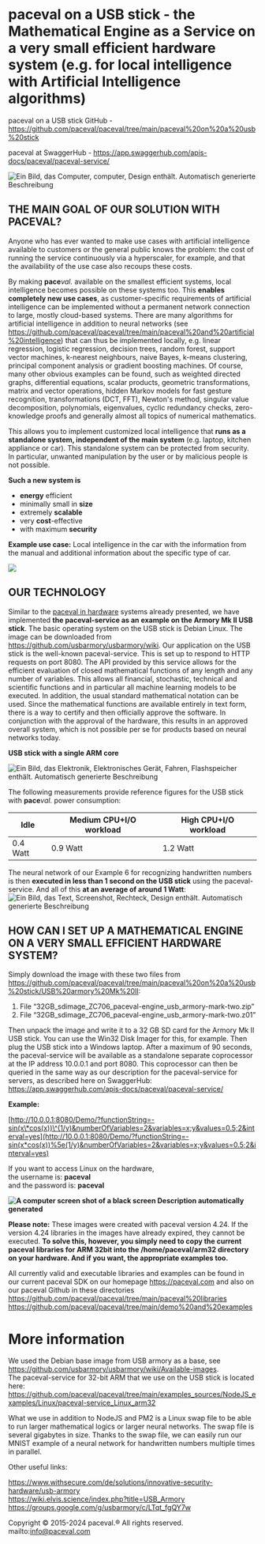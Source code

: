 # paceval on a USB stick - the Mathematical Engine as a Service on a very small efficient hardware system (e.g. for local intelligence with Artificial Intelligence algorithms)

paceval on a USB stick GitHub - <https://github.com/paceval/paceval/tree/main/paceval%20on%20a%20usb%20stick>

paceval at SwaggerHub - <https://app.swaggerhub.com/apis-docs/paceval/paceval-service/>

![Ein Bild, das Computer, computer, Design enthält. Automatisch generierte Beschreibung](media/7bf48bcdbd6de0f73271887032b9d79b.png)

## THE MAIN GOAL OF OUR SOLUTION WITH PACEVAL?

Anyone who has ever wanted to make use cases with artificial intelligence available to customers or the general public knows the problem: the cost of running the service continuously via a hyperscaler, for example, and that the availability of the use case also recoups these costs.

By making **pace***val.* available on the smallest efficient systems, local intelligence becomes possible on these systems too. This **enables completely new use cases**, as customer-specific requirements of artificial intelligence can be implemented without a permanent network connection to large, mostly cloud-based systems. There are many algorithms for artificial intelligence in addition to neural networks (see <https://github.com/paceval/paceval/tree/main/paceval%20and%20artificial%20intelligence>) that can thus be implemented locally, e.g. linear regression, logistic regression, decision trees, random forest, support vector machines, k-nearest neighbours, naive Bayes, k-means clustering, principal component analysis or gradient boosting machines. Of course, many other obvious examples can be found, such as weighted directed graphs, differential equations, scalar products, geometric transformations, matrix and vector operations, hidden Markov models for fast gesture recognition, transformations (DCT, FFT), Newton's method, singular value decomposition, polynomials, eigenvalues, cyclic redundancy checks, zero-knowledge proofs and generally almost all topics of numerical mathematics.

This allows you to implement customized local intelligence that **runs as a standalone system, independent of the main system** (e.g. laptop, kitchen appliance or car). This standalone system can be protected from security. In particular, unwanted manipulation by the user or by malicious people is not possible.

**Such a new system is**

-   **energy** efficient
-   minimally small in **size**
-   extremely **scalable**
-   very **cost**-effective
-   with maximum **security**

**Example use case:** Local intelligence in the car with the information from the manual and additional information about the specific type of car.

![](media/5dc684bfbd542edf23d61b7c3d170066.png)

## OUR TECHNOLOGY

Similar to the [paceval in hardware](https://github.com/paceval/paceval/tree/main/paceval%20in%20hardware) systems already presented, we have implemented **the paceval-service as an example on the Armory Mk II USB stick**. The basic operating system on the USB stick is Debian Linux. The image can be downloaded from <https://github.com/usbarmory/usbarmory/wiki>. Our application on the USB stick is the well-known paceval-service. This is set up to respond to HTTP requests on port 8080. The API provided by this service allows for the efficient evaluation of closed mathematical functions of any length and any number of variables. This allows all financial, stochastic, technical and scientific functions and in particular all machine learning models to be executed. In addition, the usual standard mathematical notation can be used. Since the mathematical functions are available entirely in text form, there is a way to certify and then officially approve the software. In conjunction with the approval of the hardware, this results in an approved overall system, which is not possible per se for products based on neural networks today.

**USB stick with a single ARM core**

![Ein Bild, das Elektronik, Elektronisches Gerät, Fahren, Flashspeicher enthält. Automatisch generierte Beschreibung](media/0e9c8d1f9dba1d1a679607ed44fb4e8c.png)

The following measurements provide reference figures for the USB stick with **pace***val.* power consumption:

| Idle     | Medium CPU+I/O workload | High CPU+I/O workload |
|----------|-------------------------|-----------------------|
| 0.4 Watt | 0.9 Watt                | 1.2 Watt              |

The neural network of our Example 6 for recognizing handwritten numbers is then **executed in less than 1 second on the USB stick** using the paceval-service. And all of this **at an average of around 1 Watt**:![Ein Bild, das Text, Screenshot, Rechteck, Design enthält. Automatisch generierte Beschreibung](media/f9a044f125170f7d39c350150c4c0892.png)

## HOW CAN I SET UP A MATHEMATICAL ENGINE ON A VERY SMALL EFFICIENT HARDWARE SYSTEM?

Simply download the image with these two files from <https://github.com/paceval/paceval/tree/main/paceval%20on%20a%20usb%20stick/USB%20armory%20Mk%20II>:

1.  File “32GB_sdimage_ZC706_paceval-engine_usb_armory-mark-two.zip”
2.  File “32GB_sdimage_ZC706_paceval-engine_usb_armory-mark-two.z01”

Then unpack the image and write it to a 32 GB SD card for the Armory Mk II USB stick. You can use the Win32 Disk Imager for this, for example. Then plug the USB stick into a Windows laptop. After a maximum of 90 seconds, the paceval-service will be available as a standalone separate coprocessor at the IP address 10.0.0.1 and port 8080. This coprocessor can then be queried in the same way as our description for the paceval-service for servers, as described here on SwaggerHub: <https://app.swaggerhub.com/apis-docs/paceval/paceval-service/>

**Example:**

[http://10.0.0.1:8080/Demo/?functionString=-sin(x\*cos(x))\^(1/y)&numberOfVariables=2&variables=x;y&values=0.5;2&interval=yes](http://10.0.0.1:8080/Demo/?functionString=-sin(x*cos(x))%5e(1/y)&numberOfVariables=2&variables=x;y&values=0.5;2&interval=yes)

If you want to access Linux on the hardware,  
the username is: **paceval**  
and the password is: **paceval**

**![A computer screen shot of a black screen Description automatically generated](media/f151b94534d68e20ac5b83d12955b6c3.png)**

**Please note:** These images were created with paceval version 4.24. If the version 4.24 libraries in the images have already expired, they cannot be executed. **To solve this, however, you simply need to copy the current paceval libraries for ARM 32bit into the /home/paceval/arm32 directory on your hardware. And if you want, the appropriate examples too.**

All currently valid and executable libraries and examples can be found in our current paceval SDK on our homepage <https://paceval.com> and also on our paceval Github in these directories  
<https://github.com/paceval/paceval/tree/main/paceval%20libraries>  
<https://github.com/paceval/paceval/tree/main/demo%20and%20examples>

# More information

We used the Debian base image from USB armory as a base, see <https://github.com/usbarmory/usbarmory/wiki/Available-images>.  
The paceval-service for 32-bit ARM that we use on the USB stick is located here: <https://github.com/paceval/paceval/tree/main/examples_sources/NodeJS_examples/Linux/paceval-service_Linux_arm32>

What we use in addition to NodeJS and PM2 is a Linux swap file to be able to run larger mathematical logics or larger neural networks. The swap file is several gigabytes in size. Thanks to the swap file, we can easily run our MNIST example of a neural network for handwritten numbers multiple times in parallel.

Other useful links:

<https://www.withsecure.com/de/solutions/innovative-security-hardware/usb-armory>  
<https://wiki.elvis.science/index.php?title=USB_Armory>  
<https://groups.google.com/g/usbarmory/c/LTqt_fgQY7w>

Copyright © 2015-2024 paceval.® All rights reserved. mailto:info@paceval.com
